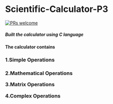 # Scientific-Calculator-P3
[![PRs welcome](https://img.shields.io/badge/PRs-welcome-brightgreen.svg?style=flat-square)](https://makeapullrequest.com)

<h5>Built the calculator using C language<h5> 

<p><h4>The calculator contains<h4>
<p><h3>1.Simple Operations<h3><p>
<p>2.Mathematical Operations<p>
<p>3.Matrix Operations<p>
  
<p>4.Complex Operations<p>
  
